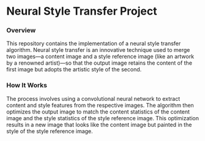 # Neural Style Transfer Project
### Overview
This repository contains the implementation of a neural style transfer algorithm. Neural style transfer is an innovative technique used to merge two images—a content image and a style reference image (like an artwork by a renowned artist)—so that the output image retains the content of the first image but adopts the artistic style of the second.

### How It Works
The process involves using a convolutional neural network to extract content and style features from the respective images. The algorithm then optimizes the output image to match the content statistics of the content image and the style statistics of the style reference image. This optimization results in a new image that looks like the content image but painted in the style of the style reference image.
